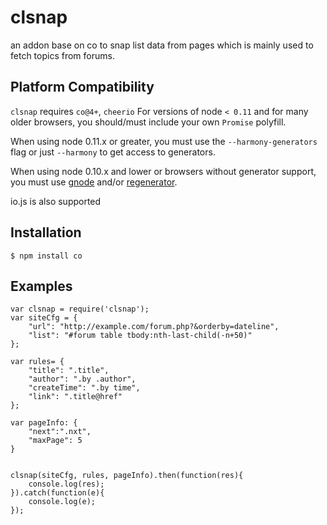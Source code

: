 # clsnap
  an addon base on co to snap list data from pages which is mainly used to fetch topics from forums.

## Platform Compatibility
  `clsnap` requires `co@4+`, `cheerio`
  For versions of node `< 0.11` and for many older browsers,
  you should/must include your own `Promise` polyfill.

  When using node 0.11.x or greater, you must use the `--harmony-generators`
  flag or just `--harmony` to get access to generators.

  When using node 0.10.x and lower or browsers without generator support,
  you must use [gnode](https://github.com/TooTallNate/gnode) and/or [regenerator](http://facebook.github.io/regenerator/).

  io.js is also supported

## Installation
```
$ npm install co
```

## Examples
```
var clsnap = require('clsnap');
var siteCfg = {
	"url": "http://example.com/forum.php?&orderby=dateline",
	"list": "#forum table tbody:nth-last-child(-n+50)"
};

var rules= {
	"title": ".title",
	"author": ".by .author",
	"createTime": ".by time",
	"link": ".title@href"
};

var pageInfo: {
	"next":".nxt",
	"maxPage": 5
}


clsnap(siteCfg, rules, pageInfo).then(function(res){
	console.log(res);
}).catch(function(e){
	console.log(e);
});

```
